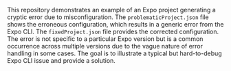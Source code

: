 This repository demonstrates an example of an Expo project generating a cryptic error due to misconfiguration. The `problematicProject.json` file shows the erroneous configuration, which results in a generic error from the Expo CLI. The `fixedProject.json` file provides the corrected configuration. The error is not specific to a particular Expo version but is a common occurrence across multiple versions due to the vague nature of error handling in some cases. The goal is to illustrate a typical but hard-to-debug Expo CLI issue and provide a solution.